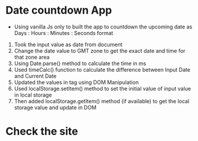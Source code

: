 # Date countdown App
* Using vanilla Js only to built the app to countdown the upcoming date as Days : Hours : Minutes : Seconds format

1. Took the input value as date from document
2. Change the date value to GMT zone to get the exact date and time for that zone area
3. Using Date.parse() method to calculate the time in ms
4. Used timeCalc() function to calculate the difference between Input Date and Current Date
5. Updated the values in <span> tag using DOM Manipulation
6. Used localStorage.setItem() method to set the initial value of input value in local storage
7. Then added localStorage.getItem() method (if available) to get the local storage value and update in DOM

# Check the site

